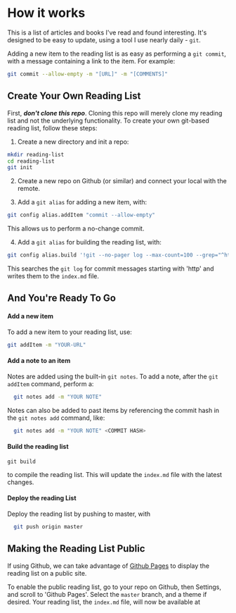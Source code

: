 # How it works

This is a list of articles and books I've read and found interesting. It's designed to be easy to update, using a tool I use nearly daily - `git`.

Adding a new item to the reading list is as easy as performing a `git commit`, with a message containing a link to the item. For example:

```bash
git commit --allow-empty -m "[URL]" -m "[COMMENTS]"
```

## Create Your Own Reading List

First, _**don't clone this repo**_. Cloning this repo will merely clone my reading list and not the underlying functionality. To create your own git-based reading list, follow these steps:

1. Create a new directory and init a repo:

  ```bash
  mkdir reading-list
  cd reading-list
  git init
  ```

2. Create a new repo on Github (or similar) and connect your local with the remote.

3. Add a `git alias` for adding a new item, with:

  ```bash
  git config alias.addItem "commit --allow-empty"
  ```

  This allows us to perform a no-change commit.

4. Add a `git alias` for building the reading list, with:

  ```bash
  git config alias.build '!git --no-pager log --max-count=100 --grep="^http" --pretty=format:"%ad%n%s%n%N" > index.md'
  ```

  This searches the `git log` for commit messages starting with 'http' and writes them to the `index.md` file.

## And You're Ready To Go

#### Add a new item
To add a new item to your reading list, use:

```bash
git addItem -m "YOUR-URL"
```


#### Add a note to an item
Notes are added using the built-in `git notes`. To add a note, after the `git addItem` command, perform a:

```bash
  git notes add -m "YOUR NOTE"
```

Notes can also be added to past items by referencing the commit hash in the `git notes add` command, like:

```bash
  git notes add -m "YOUR NOTE" <COMMIT HASH>
```


#### Build the reading list

```
git build
```

to compile the reading list. This will update the `index.md` file with the latest changes.


#### Deploy the reading List
Deploy the reading list by pushing to master, with

```bash
  git push origin master
```


## Making the Reading List Public

If using Github, we can take advantage of [Github Pages](https://pages.github.com/) to display the reading list on a public site.

To enable the public reading list, go to your repo on Github, then Settings, and scroll to 'Github Pages'. Select the `master` branch, and a theme if desired. Your reading list, the `index.md` file, will now be available at
